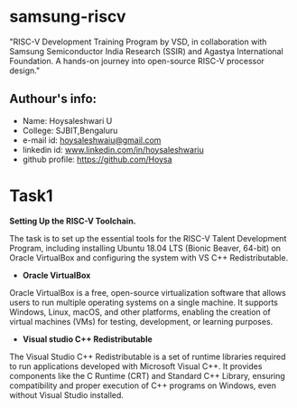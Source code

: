 # samsung-riscv

"RISC-V Development Training Program by VSD, in collaboration with Samsung Semiconductor India Research (SSIR) and Agastya International Foundation. A hands-on journey into open-source RISC-V processor design."

## Authour's info:
- Name: Hoysaleshwari U
- College: SJBIT,Bengaluru
- e-mail id: hoysaleshwaiu@gmail.com
- linkedin id: www.linkedin.com/in/hoysaleshwariu
- github profile: https://github.com/Hoysa

# Task1
**Setting Up the RISC-V Toolchain.**



The task is to set up the essential tools for the RISC-V Talent Development Program, including installing Ubuntu 18.04 LTS (Bionic Beaver, 64-bit) on Oracle VirtualBox  and configuring the system with VS C++ Redistributable.

- **Oracle VirtualBox**

Oracle VirtualBox is a free, open-source virtualization software that allows users to run multiple operating systems on a single machine. It supports Windows, Linux, macOS, and other platforms, enabling the creation of virtual machines (VMs) for testing, development, or learning purposes.

- **Visual studio C++ Redistributable**

The Visual Studio C++ Redistributable is a set of runtime libraries required to run applications developed with Microsoft Visual C++. It provides components like the C Runtime (CRT) and Standard C++ Library, ensuring compatibility and proper execution of C++ programs on Windows, even without Visual Studio installed.
